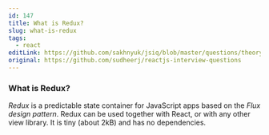 ```yaml
---
id: 147
title: What is Redux?
slug: what-is-redux
tags:
  - react
editLink: https://github.com/sakhnyuk/jsiq/blob/master/questions/theory/react/147.md
original: https://github.com/sudheerj/reactjs-interview-questions
---
```


### What is Redux?

_Redux_ is a predictable state container for JavaScript apps based on the _Flux design pattern_. Redux can be used together with React, or with any other view library. It is tiny (about 2kB) and has no dependencies.